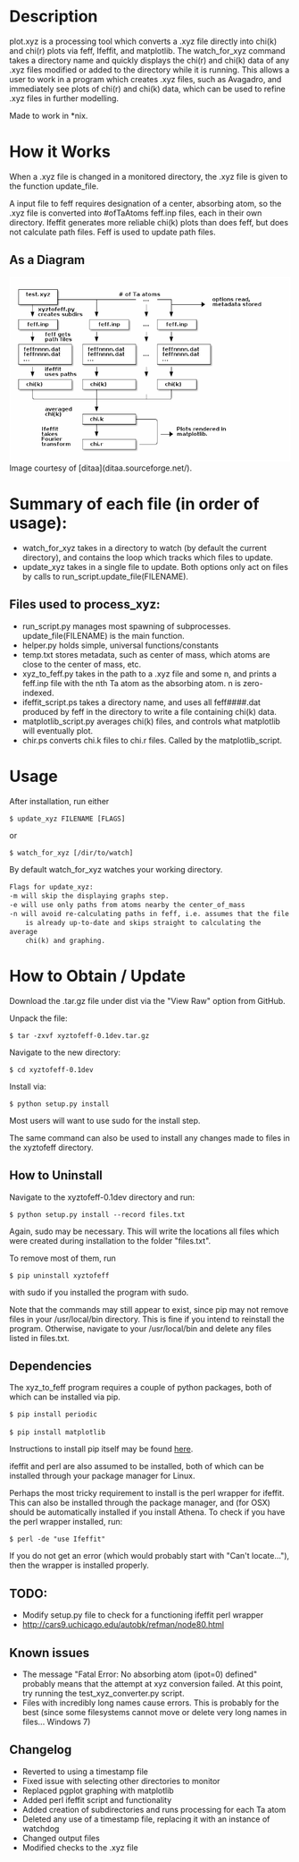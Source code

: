 Description
===========

plot.xyz is a processing tool which converts a .xyz file directly into chi(k) and chi(r) plots via feff, Ifeffit, and matplotlib.  The watch\_for\_xyz command takes a directory name and quickly displays the chi(r) and chi(k) data of any .xyz files modified or added to the directory while it is running.  This allows a user to work in a program which creates .xyz files, such as Avagadro, and immediately see plots of chi(r) and chi(k) data, which can be used to refine .xyz files in further modelling.  

Made to work in \*nix.

How it Works
=============
When a .xyz file is changed in a monitored directory, the .xyz file is given to the function update\_file.  

A input file to feff requires designation of a center, absorbing atom, so the .xyz file is converted into #ofTaAtoms feff.inp files, each in their own directory.  Ifeffit generates more reliable chi(k) plots than does feff, but does not calculate path files.  Feff is used to update path files.

As a Diagram
-------
<img src="https://github.com/axlemn/plot-.xyz/blob/master/flow_chart.png">
Image courtesy of [ditaa](ditaa.sourceforge.net/).  

Summary of each file (in order of usage):
==================
- watch\_for\_xyz takes in a directory to watch (by default the current directory), and contains the loop which tracks which files to update.  
- update\_xyz takes in a single file to update.
Both options only act on files by calls to run\_script.update\_file(FILENAME). 

Files used to process\_xyz:
---------------
- run\_script.py manages most spawning of subprocesses.  update\_file(FILENAME) is the main function. 
- helper.py holds simple, universal functions/constants
- temp.txt stores metadata, such as center of mass, which atoms are close to the center of mass, etc. 
- xyz\_to\_feff.py takes in the path to a .xyz file and some n, and prints a feff.inp file with the nth Ta atom as the absorbing atom.  n is zero-indexed.  
- ifeffit\_script.ps takes a directory name, and uses all feff####.dat produced by feff in the directory to write a file containing chi(k) data.  
- matplotlib\_script.py averages chi(k) files, and controls what matplotlib will eventually plot.
- chir.ps converts chi.k files to chi.r files.  Called by the matplotlib\_script.

Usage
=====

After installation, run either 

    $ update_xyz FILENAME [FLAGS]

or 

    $ watch_for_xyz [/dir/to/watch]

By default watch\_for\_xyz watches your working directory.  

    Flags for update_xyz:
    -m will skip the displaying graphs step.
    -e will use only paths from atoms nearby the center_of_mass 
    -n will avoid re-calculating paths in feff, i.e. assumes that the file 
        is already up-to-date and skips straight to calculating the average
        chi(k) and graphing.  

How to Obtain / Update
===========
Download the .tar.gz file under dist via the "View Raw" option from GitHub.

Unpack the file:

    $ tar -zxvf xyztofeff-0.1dev.tar.gz

Navigate to the new directory:

    $ cd xyztofeff-0.1dev

Install via:

    $ python setup.py install 

Most users will want to use sudo for the install step.

The same command can also be used to install any changes made to files in the xyztofeff directory.  

How to Uninstall
-------------
Navigate to the xyztofeff-0.1dev directory and run:

    $ python setup.py install --record files.txt

Again, sudo may be necessary.  This will write the locations all files which were created during installation to the folder "files.txt".  

To remove most of them, run 

    $ pip uninstall xyztofeff

with sudo if you installed the program with sudo.

Note that the commands may still appear to exist, since pip may not remove files in your /usr/local/bin directory.  This is fine if you intend to reinstall the program.  Otherwise, navigate to your /usr/local/bin and delete any files listed in files.txt.

Dependencies
------------
The xyz\_to\_feff program requires a couple of python packages, both of which can be installed via pip. 

    $ pip install periodic

    $ pip install matplotlib

Instructions to install pip itself may be found [here](http://pip.readthedocs.org/en/latest/installing.html).

ifeffit and perl are also assumed to be installed, both of which can be installed through your package manager for Linux.  

Perhaps the most tricky requirement to install is the perl wrapper for ifeffit.  This can also be installed through the package manager, and (for OSX) should be automatically installed if you install Athena.  To check if you have the perl wrapper installed, run: 

    $ perl -de "use Ifeffit"

If you do not get an error (which would probably start with "Can't locate..."), then the wrapper is installed properly.  

TODO:
----
- Modify setup.py file to check for a functioning ifeffit perl wrapper
- http://cars9.uchicago.edu/autobk/refman/node80.html

Known issues
----
- The message "Fatal Error: No absorbing atom (ipot=0) defined" probably means that the attempt at xyz conversion failed.  At this point, try running the test\_xyz\_converter.py script.
- Files with incredibly long names cause errors.  This is probably for the best (since some filesystems cannot move or delete very long names in files... Windows 7)

Changelog 
----
- Reverted to using a timestamp file
- Fixed issue with selecting other directories to monitor
- Replaced pgplot graphing with matplotlib
- Added perl ifeffit script and functionality
- Added creation of subdirectories and runs processing for each Ta atom
- Deleted any use of a timestamp file, replacing it with an instance of watchdog
- Changed output files
- Modified checks to the .xyz file
